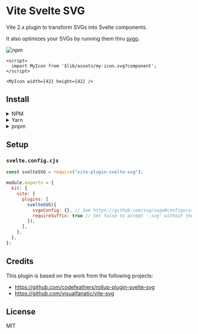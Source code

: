 # Vite Svelte SVG

Vite 2.x plugin to transform SVGs into Svelte components.

It also optimizes your SVGs by running them thru [svgo](https://github.com/svg/svgo).

![npm](https://img.shields.io/npm/v/vite-plugin-svelte-svg)

```svelte
<script>
  import MyIcon from '$lib/assets/my-icon.svg?component';
</script>

<MyIcon width={42} height={42} />
```

## Install

<details>
<summary>NPM</summary>

```
npm install vite-plugin-svelte-svg --save-dev
```

</details>
<details>
<summary>Yarn</summary>

```
yarn add -D vite-plugin-svelte-svg
```

</details>
<details>
<summary>pnpm</summary>

```
pnpm add -D vite-plugin-svelte-svg
```

</details>

## Setup

### `svelte.config.cjs`

```js
const svelteSVG = require("vite-plugin-svelte-svg");

module.exports = {
  kit: {
    vite: {
      plugins: [
        svelteSVG({
          svgoConfig: {}, // See https://github.com/svg/svgo#configuration
          requireSuffix: true // Set false to accept '.svg' without the '?component'
        }),
      ],
    },
  },
};
```

## Credits

This plugin is based on the work from the following projects:

- https://github.com/codefeathers/rollup-plugin-svelte-svg
- https://github.com/visualfanatic/vite-svg

## License

MIT
